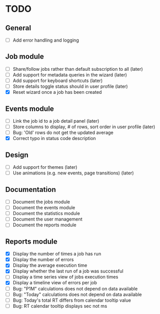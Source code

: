 # TODO

## General
- [ ] Add error handling and logging

## Job module
- [ ] Share/follow jobs rather than default subscription to all (later)
- [ ] Add support for metadata queries in the wizard (later)
- [ ] Add support for keyboard shortcuts (later)
- [ ] Store details toggle status should in user profile (later)
- [x] Reset wizard once a job has been created

## Events module
- [ ] Link the job id to a job detail panel (later)
- [ ] Store columns to display, # of rows, sort order in user profile (later)
- [ ] Bug: 'Old' rows do not get the updated average
- [x] Correct typo in status code description

## Design
- [ ] Add support for themes (later)
- [ ] Use animations (e.g. new events, page transitions) (later)

## Documentation
- [ ] Document the jobs module
- [ ] Document the events module
- [ ] Document the statistics module
- [ ] Document the user management
- [ ] Document the reports module

## Reports module
- [x] Display the number of times a job has run
- [x] Display the number of errors
- [x] Display the average execution time
- [x] Display whether the last run of a job was successful
- [ ] Display a time series view of jobs execution times
- [x] Display a timeline view of errors per job
- [ ] Bug: "P1M" calculations does not depend on data available
- [ ] Bug: "Today" calculations does not depend on data available
- [ ] Bug: Today's total RT differs from calendar tooltip value
- [ ] Bug: RT calendar tooltip displays sec not ms
